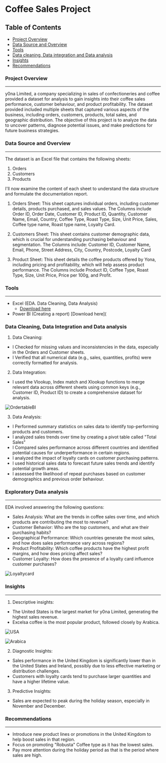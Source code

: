 # Coffee Sales Project

## Table of Contents
- [Project Overview](#project-overview)
- [Data Source and Overview](#data-source-and-overview)
- [Tools](#tools)
- [Data cleaning, Data integration and Data analysis](#data-cleaning-data-integration-and-data-analysis)
- [Insights](#insights)
- [Recommendations](#recommendations)

### Project Overview
---
y0na Limited, a company specializing in sales of confectioneries and coffee provided a dataset for analysis to gain insights into their coffee sales performance, customer behaviour, and product profitability. The dataset provided included multiple sheets that captured various aspects of the business, including orders, customers, products, total sales, and geographic distribution. The objective of this project is to analyze the data to uncover patterns, diagnose potential issues, and make predictions for future business strategies.

### Data Source and Overview
---
The dataset is an Excel file that contains the following sheets:
1.	Orders
2.	Customers
3.	Products

I'll now examine the content of each sheet to understand the data structure and formulate the documentation report. 

1.	Orders Sheet: This sheet captures individual orders, including customer details, products purchased, and sales values. The Columns include Order ID, Order Date, Customer ID, Product ID, Quantity, Customer Name, Email, Country, Coffee Type, Roast Type, Size, Unit Price, Sales, Coffee type name, Roast type name, Loyalty Card.

2.	Customers Sheet: This sheet contains customer demographic data, which is crucial for understanding purchasing behaviour and segmentation. The Columns include: Customer ID, Customer Name, Email, Phone, Street Address, City, Country, Postcode, Loyalty Card

3.	Product Sheet: This sheet details the coffee products offered by Yona, including pricing and profitability, which will help assess product performance. The Columns include Product ID, Coffee Type, Roast Type, Size, Unit Price, Price per 100g, and Profit.

### Tools
---
- Excel (EDA. Data Cleaning, Data Analysis)
  - [Download here](https://1drv.ms/x/c/fd5c593e64fd8650/Efyu6hY-8zJAmH6X2PZx73YBfXjSzDaKA7bLoueFt6WTUg)
- Power BI (Creating a report) [Download here](


### Data Cleaning, Data Integration and Data analysis
1.	Data Cleaning:
- I Checked for missing values and inconsistencies in the data, especially in the Orders and Customer sheets.
- I Verified that all numerical data (e.g., sales, quantities, profits) were correctly formatted for analysis.

2.	Data Integration:
-	I used the Vlookup, Index match and Xlookup functions to merge relevant data across different sheets using common keys (e.g., Customer ID, Product ID) to create a comprehensive dataset for analysis.

![OrdertableBI](https://github.com/user-attachments/assets/e1002c12-e5f6-4843-9aa7-27324bdb9894)
  
3.	Data Analysis:
- I Performed summary statistics on sales data to identify top-performing products and customers.
- I analyzed sales trends over time by creating a pivot table called "Total Sales" 
- I	Compared sales performance across different countries and identified potential causes for underperformance in certain regions.
- I analyzed the impact of loyalty cards on customer purchasing patterns.
- I used historical sales data to forecast future sales trends and identify potential growth areas.
- I assessed the likelihood of repeat purchases based on customer demographics and previous order behaviour.

### Exploratory Data analysis
---
EDA involved answering the following questions:
- Sales Analysis: What are the trends in coffee sales over time, and which products are contributing the most to revenue?
- Customer Behavior: Who are the top customers, and what are their purchasing habits?
- Geographical Performance: Which countries generate the most sales, and how does sales performance vary across regions?
- Product Profitability: Which coffee products have the highest profit margins, and how does pricing affect sales?
- Customer Loyalty: How does the presence of a loyalty card influence customer purchases?

![Loyaltycard](https://github.com/user-attachments/assets/8d533006-3dda-4fae-b05f-08b4ccb044c1)


### Insights
---
1.	Descriptive insights:
-	The United States is the largest market for y0na Limited, generating the highest sales revenue.
-	Excelsa coffee is the most popular product, followed closely by Arabica.

![USA](https://github.com/user-attachments/assets/ec4d5e42-9d46-4c82-8931-c4f588fe3800)

![Arabica](https://github.com/user-attachments/assets/f6824f57-d773-4dff-b816-949782734b6f)


2.	Diagnostic Insights:
- Sales performance in the United Kingdom is significantly lower than in the United States and Ireland, possibly due to less effective marketing or distribution challenges.
- Customers with loyalty cards tend to purchase larger quantities and have a higher lifetime value.
 
3.	Predictive Insights:
- Sales are expected to peak during the holiday season, especially in November and December.
  
### Recommendations
---
- Introduce new product lines or promotions in the United Kingdom to help boost sales in that region.
- Focus on promoting "Robusta" Coffee type as it has the lowest sales.
- Pay more attention during the holiday period as that is the period where sales are high.



